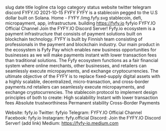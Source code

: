 slug
date
title
logline
cta
logo
category
status
website
twitter
telegram
discord
FYFY.IO
2021-10-15
FYFY
FYFY is a stablecoin pegged to the U.S dollar built on Solana.
Home - FYFY 
/img.fyfy.svg
stablecoin, defi, micropayment,
app, infrastructure.
building
https://fyfy.io
fyfyio 
FYFY.IO Official Channel 
Join the FYFY.IO Discord Server! 
Fyfy.io ecosystem is a payment infrastructure that consists of payment solutions built on blockchain technology. FYFY is built by Finnish team consisting of professionals in the payment and blockchain industry. Our main product in the ecosystem is Fyfy Pay which enables new business opportunities for businesses as we will make payments instant with lower transaction fees than traditional solutions. The Fyfy ecosystem functions as a fair financial system where online merchants, other businesses, and retailers can seamlessly execute micropayments, and exchange cryptocurrencies.
The ultimate objective of the FYFY is to replace fixed-supply digital assets with a highly scalable, decentralized, micro-transaction, and cross-border payments.nd retailers can seamlessly execute micropayments, and exchange cryptocurrencies.
The stablecoin protocol to implement design principles of both to create:
High scalability
Instant with lower transaction fees
Absolute trustworthiness
Permanent stability
Cross-Border Payments
 
Website: fyfy.io
Twitter: fyfyio 
Telegram: FYFY.IO Official Channel
Facebook: fyfy.io 
Instagram: fyfy.official
Discord: Join the FYFY.IO Discord Server! (add link)
Medium: https://fyfy-io.medium.com
 

